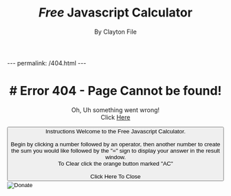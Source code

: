 <html lang="en">
   <head>
      <meta charset="UTF-8" />
      <meta http-equiv="X-UA-Compatible" content="IE=edge" />
      <meta name="viewport" content="width=device-width, initial-scale=1.0" />
      <!-- Favicon -->
      <link rel="apple-touch-icon" sizes="180x180" href="assets/images/favicon/apple-touch-icon.png" />
      <link rel="icon" type="image/png" sizes="32x32" href="assets/images/favicon/favicon-32x32.png" />
      <link rel="icon" type="image/png" sizes="16x16" href="assets/images/favicon/favicon-16x16.png" />
      <link rel="manifest" href="assets/images/favicon/site.webmanifest" />
      <!-- font awesome -->
      <link rel="stylesheet" href="https://use.fontawesome.com/releases/v5.7.2/css/all.css" integrity="sha384-fnmOCqbTlWIlj8LyTjo7mOUStjsKC4pOpQbqyi7RrhN7udi9RwhKkMHpvLbHG9Sr" crossorigin="anonymous" />
      <!-- Stylesheet CSS File Path -->
      <link rel="stylesheet" href="assets/css/style.css" />
      <!-- Site Title -->
      <title>Javascript Calculator</title>
   </head>
   <body>
      <!-- Header Content -->
      <header>
         <!-- Heading 1 -->
         <h1><i class="fab fa-js-square"> Free </i> Javascript Calculator <i class="fas fa-calculator"></i></h1>
         <!-- Paragraph / Credits -->
         <p>
            By Clayton File
         </p>
      </header>
      <!-- Main Div -->
      <main id="main">
         <!-- Calculator Section -->
         <div class="calculator-container">
            <!-- Calculator Grey Surround -->
            <div id="calculator-div">
                ---
                permalink: /404.html
                ---
               <h1 align="center"># Error 404 - Page Cannot be found!</h1>
               <p align="center">
                  Oh, Uh something went wrong!
                  <br>
                  Click <a href src="https://techcentreuk.github.io/JavascriptCalculator/">Here</a>
               </p>
            </div>
         </div>
      </main>
      <!-- Footer Start -->
      <footer>
         <!-- Instructions Button -->
         <div class="instructionDiv">
            <button onclick="instructionsAlert()" class="popup">
               Instructions
               <!-- Actual Pop Up -->
               <span class="popuptext" id="myPopup">
               Welcome to the Free Javascript Calculator.<br />
               <br />
               Begin by clicking a number followed by an operator, then another number to create the sum you would like followed by the "=" sign to display your answer in the result window.<br />
               To Clear click the orange button marked "AC"<br />
               <br />
               Click Here To Close
               </span>
            </button>
         </div>
         <!-- Link to Clayton's GitHub -->
         <div class="myGit">
            <a href="https://github.com/TechCentreUK" target="_blank" class="myGit" title="Visit My GitHub!">
            <i class="fab fa-github"></i>
            </a>
         </div>
         <!-- PayPal Donate Button -->
         <form class="donate" action="https://www.paypal.com/cgi-bin/webscr" method="post" target="_blank" title="Buy me a beer!">
            <!-- Identify your business so that you can collect the payments. -->
            <input type="hidden" name="business" value="support@techcentreuk.co.uk" />
            <!-- Specify a Donate button. -->
            <input type="hidden" name="cmd" value="_donations" />
            <!-- Specify details about the contribution -->
            <input type="hidden" name="item_name" value="Buy Me a Beer!" />
            <input type="hidden" name="item_number" value="Free Javascript Calculator" />
            <input type="hidden" name="currency_code" value="GBP" />
            <!-- Display the payment button. -->
            <input type="image" name="submit" src="https://www.paypalobjects.com/en_US/i/btn/btn_donate_LG.gif" alt="Donate" />
            <img alt="PayPal Donate Button" width="1" height="1" src="https://www.paypalobjects.com/en_US/i/scr/pixel.gif" />
         </form>
      </footer>
      <!-- Javascript File Path -->
      <script src="assets/js/script.js"></script>
   </body>
</html>